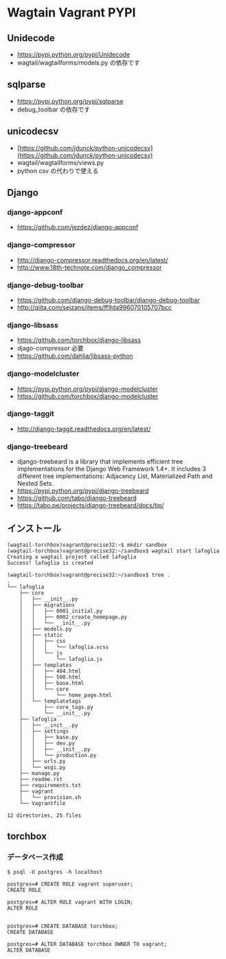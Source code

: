# Wagtain Vagrant PYPI

## Unidecode

- https://pypi.python.org/pypi/Unidecode
- wagtail/wagtailforms/models.py の依存です

## sqlparse

- https://pypi.python.org/pypi/sqlparse
- debug_toolbar の依存です


## unicodecsv

- [https://github.com/jdunck/python-unicodecsv](https://github.com/jdunck/python-unicodecsv)
- wagtail/wagtailforms/views.py
- python csv の代わりで使える


## Django


### django-appconf

- https://github.com/jezdez/django-appconf


### django-compressor

- http://django-compressor.readthedocs.org/en/latest/
- http://www.18th-technote.com/django_compressor


### django-debug-toolbar

- https://github.com/django-debug-toolbar/django-debug-toolbar
- http://qiita.com/seizans/items/ff9da996070105707bcc

### django-libsass

- https://github.com/torchbox/django-libsass
- djago-compressor 必要
- https://github.com/dahlia/libsass-python


### django-modelcluster

- https://pypi.python.org/pypi/django-modelcluster
- https://github.com/torchbox/django-modelcluster

### django-taggit

- http://django-taggit.readthedocs.org/en/latest/

### django-treebeard

- django-treebeard is a library that implements efficient tree implementations for the Django Web Framework 1.4+. It includes 3 different tree implementations: Adjacency List, Materialized Path and Nested Sets.
- https://pypi.python.org/pypi/django-treebeard
- https://github.com/tabo/django-treebeard
- https://tabo.pe/projects/django-treebeard/docs/tip/


## インストール

```
(wagtail-torchbox)vagrant@precise32:~$ mkdir sandbox
(wagtail-torchbox)vagrant@precise32:~/sandbox$ wagtail start lafoglia
Creating a wagtail project called lafoglia
Success! lafoglia is created
```

```
(wagtail-torchbox)vagrant@precise32:~/sandbox$ tree .
.
└── lafoglia
    ├── core
    │   ├── __init__.py
    │   ├── migrations
    │   │   ├── 0001_initial.py
    │   │   ├── 0002_create_homepage.py
    │   │   └── __init__.py
    │   ├── models.py
    │   ├── static
    │   │   ├── css
    │   │   │   └── lafoglia.scss
    │   │   └── js
    │   │       └── lafoglia.js
    │   ├── templates
    │   │   ├── 404.html
    │   │   ├── 500.html
    │   │   ├── base.html
    │   │   └── core
    │   │       └── home_page.html
    │   └── templatetags
    │       ├── core_tags.py
    │       └── __init__.py
    ├── lafoglia
    │   ├── __init__.py
    │   ├── settings
    │   │   ├── base.py
    │   │   ├── dev.py
    │   │   ├── __init__.py
    │   │   └── production.py
    │   ├── urls.py
    │   └── wsgi.py
    ├── manage.py
    ├── readme.rst
    ├── requirements.txt
    ├── vagrant
    │   └── provision.sh
    └── Vagrantfile

12 directories, 25 files

```


## torchbox

### データベース作成

~~~
$ psql -U postgres -h localhost

postgres=# CREATE ROLE vagrant superuser;
CREATE ROLE

postgres=# ALTER ROLE vagrant WITH LOGIN;
ALTER ROLE


postgres=# CREATE DATABASE torchbox;
CREATE DATABASE

postgres=# ALTER DATABASE torchbox OWNER TO vagrant;                                                         
ALTER DATABASE
~~~